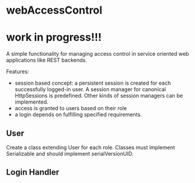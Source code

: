 # webAccessControl

# work in progress!!!

A simple functionality for managing access control in service oriented web applications like REST backends.

Features:

* session based concept: a persistent session is created for each successfully logged-in user. A session manager for canonical HttpSessions is predefined. Other kinds of session managers can be implemented.
* access is granted to users based on their role
* a login depends on fulfilling specified requirements. 

## User

Create a class extending User for each role. Classes must implement Serializable and should implement serialVersionUID.

## Login Handler




